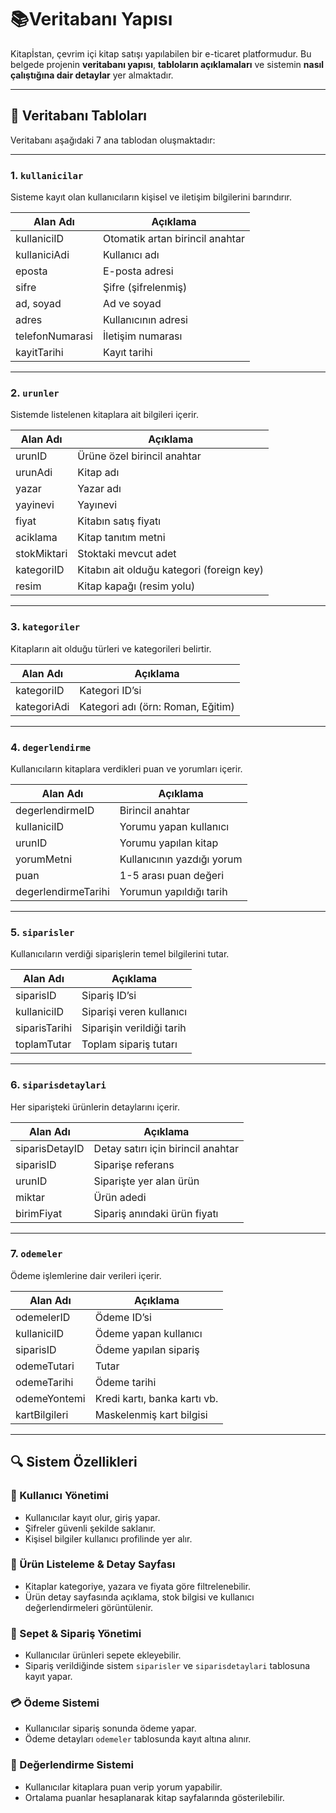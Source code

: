 # 📚Veritabanı Yapısı

Kitapİstan, çevrim içi kitap satışı yapılabilen bir e-ticaret platformudur. Bu belgede projenin **veritabanı yapısı**, **tabloların açıklamaları** ve sistemin **nasıl çalıştığına dair detaylar** yer almaktadır.

---

## 🧩 Veritabanı Tabloları

Veritabanı aşağıdaki 7 ana tablodan oluşmaktadır:

---

### 1. `kullanicilar`

Sisteme kayıt olan kullanıcıların kişisel ve iletişim bilgilerini barındırır.

| Alan Adı           | Açıklama                        |
|--------------------|---------------------------------|
| kullaniciID        | Otomatik artan birincil anahtar |
| kullaniciAdi       | Kullanıcı adı                   |
| eposta             | E-posta adresi                  |
| sifre              | Şifre (şifrelenmiş)             |
| ad, soyad          | Ad ve soyad                     |
| adres              | Kullanıcının adresi             |
| telefonNumarasi    | İletişim numarası               |
| kayitTarihi        | Kayıt tarihi                    |

---

### 2. `urunler`

Sistemde listelenen kitaplara ait bilgileri içerir.

| Alan Adı           | Açıklama                                |
|--------------------|------------------------------------------|
| urunID             | Ürüne özel birincil anahtar              |
| urunAdi            | Kitap adı                                |
| yazar              | Yazar adı                                |
| yayinevi           | Yayınevi                                 |
| fiyat              | Kitabın satış fiyatı                     |
| aciklama           | Kitap tanıtım metni                      |
| stokMiktari        | Stoktaki mevcut adet                     |
| kategoriID         | Kitabın ait olduğu kategori (foreign key)|
| resim              | Kitap kapağı (resim yolu)                |

---

### 3. `kategoriler`

Kitapların ait olduğu türleri ve kategorileri belirtir.

| Alan Adı     | Açıklama             |
|--------------|----------------------|
| kategoriID   | Kategori ID’si       |
| kategoriAdi  | Kategori adı (örn: Roman, Eğitim) |

---

### 4. `degerlendirme`

Kullanıcıların kitaplara verdikleri puan ve yorumları içerir.

| Alan Adı           | Açıklama                                  |
|--------------------|--------------------------------------------|
| degerlendirmeID    | Birincil anahtar                          |
| kullaniciID        | Yorumu yapan kullanıcı                    |
| urunID             | Yorumu yapılan kitap                      |
| yorumMetni         | Kullanıcının yazdığı yorum                |
| puan               | 1-5 arası puan değeri                     |
| degerlendirmeTarihi| Yorumun yapıldığı tarih                   |

---

### 5. `siparisler`

Kullanıcıların verdiği siparişlerin temel bilgilerini tutar.

| Alan Adı      | Açıklama                          |
|---------------|-----------------------------------|
| siparisID     | Sipariş ID’si                     |
| kullaniciID   | Siparişi veren kullanıcı          |
| siparisTarihi | Siparişin verildiği tarih         |
| toplamTutar   | Toplam sipariş tutarı             |

---

### 6. `siparisdetaylari`

Her siparişteki ürünlerin detaylarını içerir.

| Alan Adı      | Açıklama                             |
|---------------|--------------------------------------|
| siparisDetayID| Detay satırı için birincil anahtar   |
| siparisID     | Siparişe referans                    |
| urunID        | Siparişte yer alan ürün              |
| miktar        | Ürün adedi                           |
| birimFiyat    | Sipariş anındaki ürün fiyatı         |

---

### 7. `odemeler`

Ödeme işlemlerine dair verileri içerir.

| Alan Adı      | Açıklama                          |
|---------------|-----------------------------------|
| odemelerID    | Ödeme ID’si                       |
| kullaniciID   | Ödeme yapan kullanıcı             |
| siparisID     | Ödeme yapılan sipariş             |
| odemeTutari   | Tutar                             |
| odemeTarihi   | Ödeme tarihi                      |
| odemeYontemi  | Kredi kartı, banka kartı vb.      |
| kartBilgileri | Maskelenmiş kart bilgisi          |

---

## 🔍 Sistem Özellikleri

### 🔐 Kullanıcı Yönetimi
- Kullanıcılar kayıt olur, giriş yapar.
- Şifreler güvenli şekilde saklanır.
- Kişisel bilgiler kullanıcı profilinde yer alır.

### 📖 Ürün Listeleme & Detay Sayfası
- Kitaplar kategoriye, yazara ve fiyata göre filtrelenebilir.
- Ürün detay sayfasında açıklama, stok bilgisi ve kullanıcı değerlendirmeleri görüntülenir.

### 🛒 Sepet & Sipariş Yönetimi
- Kullanıcılar ürünleri sepete ekleyebilir.
- Sipariş verildiğinde sistem `siparisler` ve `siparisdetaylari` tablosuna kayıt yapar.

### 💳 Ödeme Sistemi
- Kullanıcılar sipariş sonunda ödeme yapar.
- Ödeme detayları `odemeler` tablosunda kayıt altına alınır.

### 🌟 Değerlendirme Sistemi
- Kullanıcılar kitaplara puan verip yorum yapabilir.
- Ortalama puanlar hesaplanarak kitap sayfalarında gösterilebilir.
